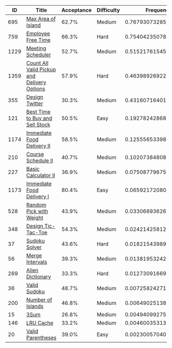 |ID|Title|Acceptance|Difficulty|Frequency|
|----|-----|----|---|---|
|695|[Max Area of Island]( https://leetcode.com/problems/max-area-of-island)|62.7%|Medium|0.7679307328544888|
|759|[Employee Free Time]( https://leetcode.com/problems/employee-free-time)|66.3%|Hard|0.754042350785198|
|1229|[Meeting Scheduler]( https://leetcode.com/problems/meeting-scheduler)|52.7%|Medium|0.5152176154540078|
|1359|[Count All Valid Pickup and Delivery Options]( https://leetcode.com/problems/count-all-valid-pickup-and-delivery-options)|57.9%|Hard|0.4639892692240469|
|355|[Design Twitter]( https://leetcode.com/problems/design-twitter)|30.3%|Medium|0.43160716401293453|
|121|[Best Time to Buy and Sell Stock]( https://leetcode.com/problems/best-time-to-buy-and-sell-stock)|50.5%|Easy|0.19278242868174433|
|1174|[Immediate Food Delivery II]( https://leetcode.com/problems/immediate-food-delivery-ii)|58.5%|Medium|0.12555653398976382|
|210|[Course Schedule II]( https://leetcode.com/problems/course-schedule-ii)|40.7%|Medium|0.10207384808971935|
|227|[Basic Calculator II]( https://leetcode.com/problems/basic-calculator-ii)|36.9%|Medium|0.07508779675444797|
|1173|[Immediate Food Delivery I]( https://leetcode.com/problems/immediate-food-delivery-i)|80.4%|Easy|0.06592172080482424|
|528|[Random Pick with Weight]( https://leetcode.com/problems/random-pick-with-weight)|43.9%|Medium|0.03306693626657339|
|348|[Design Tic-Tac-Toe]( https://leetcode.com/problems/design-tic-tac-toe)|54.3%|Medium|0.024214258120594613|
|37|[Sudoku Solver]( https://leetcode.com/problems/sudoku-solver)|43.6%|Hard|0.01821543989134118|
|56|[Merge Intervals]( https://leetcode.com/problems/merge-intervals)|39.3%|Medium|0.013819532422258866|
|269|[Alien Dictionary]( https://leetcode.com/problems/alien-dictionary)|33.3%|Hard|0.012730916694039954|
|36|[Valid Sudoku]( https://leetcode.com/problems/valid-sudoku)|48.7%|Medium|0.007258242715805398|
|200|[Number of Islands]( https://leetcode.com/problems/number-of-islands)|46.8%|Medium|0.006490251382779317|
|15|[3Sum]( https://leetcode.com/problems/3sum)|26.8%|Medium|0.004940992758742591|
|146|[LRU Cache]( https://leetcode.com/problems/lru-cache)|33.2%|Medium|0.004600353139061353|
|20|[Valid Parentheses]( https://leetcode.com/problems/valid-parentheses)|39.0%|Easy|0.0023005704055949323|
